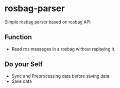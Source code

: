 # rosbag-parser
Simple rosbag parser based on rosbag API

## Function
- Read ros messeges in a rosbag without replaying it.


## Do your Self
- Sync and Preprocessing data before saving data
- Save data
